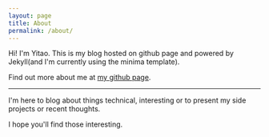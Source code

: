```yaml
---
layout: page
title: About
permalink: /about/
---
```


Hi! I'm Yitao. This is my blog hosted on github page and powered by Jekyll(and I'm currently using the minima template). 

Find out more about me at [my github page][yitao-yu]. 

*** 
I'm here to blog about things technical, interesting or to present my side projects or recent thoughts.

I hope you'll find those interesting. 

[yitao-yu]: yitao-yu.github.io
